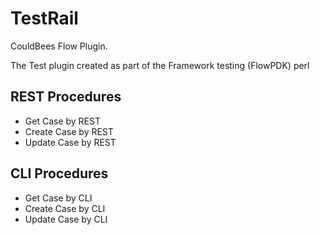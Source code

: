 # TestRail
CouldBees Flow Plugin.

The Test plugin created as part of the Framework testing (FlowPDK)
perl

## REST Procedures
- Get Case by REST
- Create Case by REST
- Update Case by REST

## CLI Procedures
- Get Case by CLI
- Create Case by CLI
- Update Case by CLI
